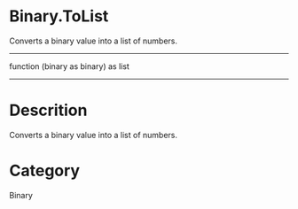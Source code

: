 ﻿# Binary.ToList
Converts a binary value into a list of numbers.
***
function (binary as binary) as list
***
# Descrition 
Converts a binary value into a list of numbers.
# Category 
Binary
